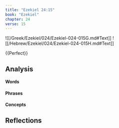 ```yaml
---
title: "Ezekiel 24:15"
book: "Ezekiel"
chapter: 24
verse: 15
---
```

![[/Greek/Ezekiel/024/Ezekiel-024-015G.md#Text]]
![[/Hebrew/Ezekiel/024/Ezekiel-024-015H.md#Text]]

{{Perfect}}

## Analysis

#### Words

#### Phrases

#### Concepts

## Reflections
